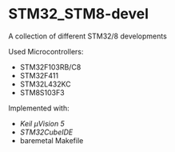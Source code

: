 # STM32_STM8-devel
A collection of different STM32/8 developments

Used Microcontrollers:

* STM32F103RB/C8
* STM32F411
* STM32L432KC
* STM8S103F3

Implemented with:
* *Keil µVision 5*
* *STM32CubeIDE*
* baremetal Makefile
